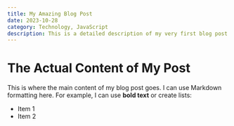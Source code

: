 ```yaml
---
title: My Amazing Blog Post
date: 2023-10-28
category: Technology, JavaScript
description: This is a detailed description of my very first blog post using frontmatter.
---
```


# The Actual Content of My Post

This is where the main content of my blog post goes.  I can use Markdown formatting here.  For example, I can use **bold text** or create lists:

* Item 1
* Item 2